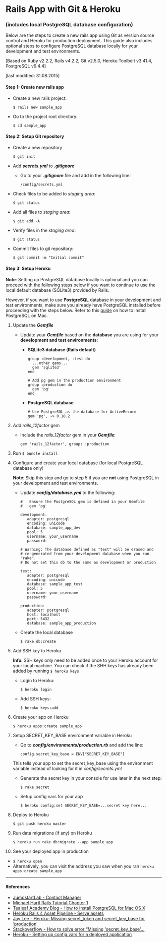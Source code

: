 # Rails App with Git & Heroku 
### (includes local PostgreSQL database configuration)

Below are the steps to create a new rails app using Git as version source control and Heroku for production deployment. This guide also includes optional steps to configure PostgreSQL database locally for your development and test environments.

[Based on Ruby v2.2.2, Rails v4.2.2, Git v2.5.0, Heroku Toolbelt v3.41.4, PostgreSQL v9.4.4]

[last modified: 31.08.2015]

#### Step 1: Create new rails app

* Create a new rails project:

  ```
  $ rails new sample_app
  ```
* Go to the project root directory:

  ```
  $ cd sample_app
  ```

#### Step 2: Setup Git repository

* Create a new repository

  ```
  $ git init
  ```
* Add **_secrets.yml_** to **_.gitignore_** 
  * Go to your **_.gitignore_** file and add in the following line:

     ```
     /config/secrets.yml
     ```
* Check files to be added to *staging area*:

    ```
    $ git status
    ```
* Add all files to *staging area*:

   ```
   $ git add -A
   ```
* Verify files in the *staging area*:

   ```
   $ git status
   ```
* Commit files to git repository:

  ```
  $ git commit -m "Initial commit"
  ```

#### Step 3: Setup Heroku
**Note**: Setting up PostgreSQL database locally is optional and you can proceed with the following steps below if you want to continue to use the local default database (SQLite3) provided by Rails.

However, if you want to use **PostgreSQL** database in your development and test environments, make sure you already have PostgreSQL installed before proceeding with the steps below. Refer to this [guide](http://www.gotealeaf.com/blog/how-to-install-postgresql-on-a-mac) on how to install PostgreSQL on Mac.



1. Update the **_Gemfile_**
    * Update your **_Gemfile_** based on the **database** you are using for your **development and test environments**:
      * **SQLite3 database (Rails default)**

        ```
        group :development, :test do
          ...other gems...
          gem 'sqlite3'
        end
        
        # Add pg gem in the production environment 
        group :production do 
          gem 'pg'
        end
        ```

      * **PostgreSQL database**

        ```
        # Use PostgreSQL as the database for ActiveRecord 
        gem 'pg', ~> 0.18.2
        ```
2. Add *rails_12factor* gem
  
   * Include the *rails_12factor* gem in your **_Gemfile_**:

      ```
      gem 'rails_12factor', group: :production
      ```
3. Run `$ bundle install`
4. Configure and create your local database (for local PostgreSQL database only)
    
    **Note**: Skip this step and go to step 5 if you are **not** using PostgreSQL in your development and test environments.
   * Update **_config/database.yml_** to the following:

     ```
     #   Ensure the PostgreSQL gem is defined in your Gemfile
     #   gem 'pg'
     
     development:
        adapter: postgresql
        encoding: unicode
        database: sample_app_dev
        pool: 5
        username: your_username
        password:

     # Warning: The database defined as "test" will be erased and
     # re-generated from your development database when you run "rake".
     # Do not set this db to the same as development or production

     test:
        adapter: postgresql
        encoding: unicode
        database: sample_app_test
        pool: 5
        username: your_username
        password:

     production:
        adapter: postgresql
        host: localhost
        port: 5432
        database: sample_app_production
     ```
     
   * Create the local database

      ```
      $ rake db:create
      ```
5. Add SSH key to Heroku
    
   **Info**: SSH keys only need to be added once to your Heroku account for your local machine. You can check if the SHH keys has already been added by running `$ heroku keys`
   * Login to Heroku:

      ```
      $ heroku login
      ```
   * Add SSH keys:

      ```
      $ heroku keys:add
      ```
6. Create your app on Heroku

    ```
    $ heroku apps:create sample_app
    ```
7. Setup SECRET_KEY_BASE environment variable in Heroku
   * Go to **_config/environments/production.rb_** and add the line:


     ```
     config.secret_key_base = ENV["SECRET_KEY_BASE"]
     ```
       
    This tells your app to set the secret_key_base using the environment variable instead of looking for it in *config/secrets.yml*

   * Generate the secret key in your console for use later in the next step:

     ```
     $ rake secret
     ```
   * Setup config vars for your app

     ```
     $ heroku config:set SECRET_KEY_BASE=...secret key here...
     ```

8. Deploy to Heroku

    ```
    $ git push heroku master
    ```
9. Run data migrations (if any) on Heroku

    ```
    $ heroku run rake db:migrate --app sample_app
    ```
10. See your deployed app in production
   * `$ heroku open`
   * Alternatively, you can visit the address you saw when you ran `heroku apps:create sample_app`

----------------------------------------------------------
#### References
- [JumpstartLab - Contact Manager](http://tutorials.jumpstartlab.com/projects/contact_manager.html)
- [Michael Hartl Rails Tutorial Chapter 1](https://www.railstutorial.org/book/beginning#cha-beginning)
- [Tealeaf Academy Blog - How to Install PostgreSQL for Mac OS X](http://www.gotealeaf.com/blog/how-to-install-postgresql-on-a-mac)
- [Heroku Rails 4 Asset Pipeline - Serve assets](https://devcenter.heroku.com/articles/rails-4-asset-pipeline#serve-assets)
- [Jay Lee - Heroku: Missing secret_token and secret_key_base for ‘production’](http://jaylee.com/heroku-missing-secret_toekn-and-secret_key_base-for-production/)
- [Stackoverflow - How to solve error “Missing 'secret_key_base'...](http://stackoverflow.com/questions/23180650/how-to-solve-error-missing-secret-key-base-for-production-environment-on-h)
- [Heroku - Setting up config vars for a deployed application](https://devcenter.heroku.com/articles/config-vars#setting-up-config-vars-for-a-deployed-application)

